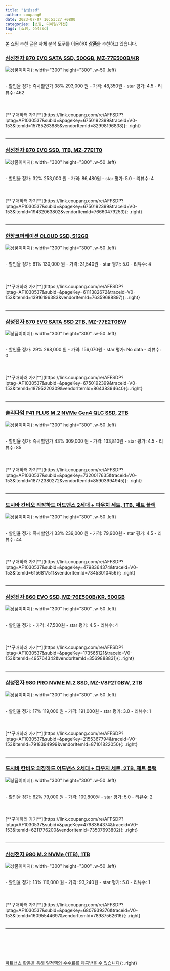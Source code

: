 ```yaml
---
title: "삼성ssd"
author: coupang6
date: 2023-07-07 10:51:27 +0800
categories: [쇼핑, 디이털/가전]
tags: [쇼핑, 삼성ssd]
---
```


본 쇼핑 추천 글은 자체 분석 도구를 이용하여 [**상품**](https://link.coupang.com/a/bao1ui)을 추천하고 있습니다.

### [삼성전자 870 EVO SATA SSD, 500GB, MZ-77E500B/KR](https://link.coupang.com/re/AFFSDP?lptag=AF1030537&subid=&pageKey=6750192399&traceid=V0-153&itemId=15785263885&vendorItemId=82998196838)

![상품이미지](https://thumbnail6.coupangcdn.com/thumbnails/remote/230x230ex/image/vendor_inventory/c8c1/90a10a7394baaa4c43000ee5e7849c570e9409d2b3e220beab5b56a566b2.jpg){: width="300" height="300" .w-50 .left}


<br>
- 할인율 정가: 즉시할인가 38%  293,000   원
- 가격: 48,350원
- star 평가: 4.5
- 리뷰수: 462
<br>
<br>
<br>
<br>
[**구매하러 가기**](https://link.coupang.com/re/AFFSDP?lptag=AF1030537&subid=&pageKey=6750192399&traceid=V0-153&itemId=15785263885&vendorItemId=82998196838){: .right}
<br>
<br>

---

### [삼성전자 870 EVO SSD, 1TB, MZ-77E1T0](https://link.coupang.com/re/AFFSDP?lptag=AF1030537&subid=&pageKey=6750192399&traceid=V0-153&itemId=19432063802&vendorItemId=76660479253)

![상품이미지](https://thumbnail9.coupangcdn.com/thumbnails/remote/230x230ex/image/vendor_inventory/6730/c397077b84ab072d16f9ad0a0e6d09f85aff14ba9770addecae971732774.jpg){: width="300" height="300" .w-50 .left}


<br>
- 할인율 정가: 32%  253,000   원
- 가격: 86,480원
- star 평가: 5.0
- 리뷰수: 4
<br>
<br>
<br>
<br>
[**구매하러 가기**](https://link.coupang.com/re/AFFSDP?lptag=AF1030537&subid=&pageKey=6750192399&traceid=V0-153&itemId=19432063802&vendorItemId=76660479253){: .right}
<br>
<br>

---

### [한창코퍼레이션 CLOUD SSD, 512GB](https://link.coupang.com/re/AFFSDP?lptag=AF1030537&subid=&pageKey=6111382672&traceid=V0-153&itemId=13916196383&vendorItemId=76359688897)

![상품이미지](https://thumbnail8.coupangcdn.com/thumbnails/remote/230x230ex/image/retail/images/2021/06/02/10/6/ef3129ca-26b2-4abe-8d18-895a13280584.jpg){: width="300" height="300" .w-50 .left}


<br>
- 할인율 정가: 61%  130,000   원
- 가격: 31,540원
- star 평가: 5.0
- 리뷰수: 4
<br>
<br>
<br>
<br>
[**구매하러 가기**](https://link.coupang.com/re/AFFSDP?lptag=AF1030537&subid=&pageKey=6111382672&traceid=V0-153&itemId=13916196383&vendorItemId=76359688897){: .right}
<br>
<br>

---

### [삼성전자 870 EVO SATA SSD 2TB, MZ-77E2T0BW](https://link.coupang.com/re/AFFSDP?lptag=AF1030537&subid=&pageKey=6750192399&traceid=V0-153&itemId=18795220309&vendorItemId=86438394640)

![상품이미지](https://thumbnail9.coupangcdn.com/thumbnails/remote/230x230ex/image/vendor_inventory/664b/f6b7d5e68498d335899892b43b73e68c2175bcb3eb9c2762216d85f730e5.jpg){: width="300" height="300" .w-50 .left}


<br>
- 할인율 정가: 29%  298,000   원
- 가격: 156,070원
- star 평가: No data
- 리뷰수: 0
<br>
<br>
<br>
<br>
[**구매하러 가기**](https://link.coupang.com/re/AFFSDP?lptag=AF1030537&subid=&pageKey=6750192399&traceid=V0-153&itemId=18795220309&vendorItemId=86438394640){: .right}
<br>
<br>

---

### [솔리다임 P41 PLUS M.2 NVMe Gen4 QLC SSD, 2TB](https://link.coupang.com/re/AFFSDP?lptag=AF1030537&subid=&pageKey=7320017635&traceid=V0-153&itemId=18772380272&vendorItemId=85903994945)

![상품이미지](https://thumbnail9.coupangcdn.com/thumbnails/remote/230x230ex/image/retail/images/2023/05/08/12/5/25f937f6-6f95-42c8-8135-90170ab78e46.jpg){: width="300" height="300" .w-50 .left}


<br>
- 할인율 정가: 즉시할인가 43%  309,000   원
- 가격: 133,810원
- star 평가: 4.5
- 리뷰수: 85
<br>
<br>
<br>
<br>
[**구매하러 가기**](https://link.coupang.com/re/AFFSDP?lptag=AF1030537&subid=&pageKey=7320017635&traceid=V0-153&itemId=18772380272&vendorItemId=85903994945){: .right}
<br>
<br>

---

### [도시바 칸비오 외장하드 어드밴스 2세대 + 파우치 세트, 1TB, 제트 블랙](https://link.coupang.com/re/AFFSDP?lptag=AF1030537&subid=&pageKey=4798364374&traceid=V0-153&itemId=6156817511&vendorItemId=73453010456)

![상품이미지](https://thumbnail8.coupangcdn.com/thumbnails/remote/230x230ex/image/rs_quotation_api/azbqaxao/5d7008e80960486f980ed2761f5a1195.jpg){: width="300" height="300" .w-50 .left}


<br>
- 할인율 정가: 즉시할인가 33%  239,000   원
- 가격: 79,900원
- star 평가: 4.5
- 리뷰수: 44
<br>
<br>
<br>
<br>
[**구매하러 가기**](https://link.coupang.com/re/AFFSDP?lptag=AF1030537&subid=&pageKey=4798364374&traceid=V0-153&itemId=6156817511&vendorItemId=73453010456){: .right}
<br>
<br>

---

### [삼성전자 860 EVO SSD, MZ-76E500B/KR, 500GB](https://link.coupang.com/re/AFFSDP?lptag=AF1030537&subid=&pageKey=173565121&traceid=V0-153&itemId=495764342&vendorItemId=3569888831)

![상품이미지](https://thumbnail9.coupangcdn.com/thumbnails/remote/230x230ex/image/vendor_inventory/images/2018/03/09/16/2/8b872f72-fd25-40c1-9408-c996446e7ef0.jpg){: width="300" height="300" .w-50 .left}


<br>
- 할인율 정가: 
- 가격: 47,500원
- star 평가: 4.5
- 리뷰수: 4
<br>
<br>
<br>
<br>
[**구매하러 가기**](https://link.coupang.com/re/AFFSDP?lptag=AF1030537&subid=&pageKey=173565121&traceid=V0-153&itemId=495764342&vendorItemId=3569888831){: .right}
<br>
<br>

---

### [삼성전자 980 PRO NVME M.2 SSD, MZ-V8P2T0BW, 2TB](https://link.coupang.com/re/AFFSDP?lptag=AF1030537&subid=&pageKey=2155367794&traceid=V0-153&itemId=7918394999&vendorItemId=87101822050)

![상품이미지](https://thumbnail8.coupangcdn.com/thumbnails/remote/230x230ex/image/vendor_inventory/ec3f/0183c3e977aaff2d11ac9f146b852869974a915b4d789c657bcda471e230.jpg){: width="300" height="300" .w-50 .left}


<br>
- 할인율 정가: 17%  119,000   원
- 가격: 191,000원
- star 평가: 3.0
- 리뷰수: 1
<br>
<br>
<br>
<br>
[**구매하러 가기**](https://link.coupang.com/re/AFFSDP?lptag=AF1030537&subid=&pageKey=2155367794&traceid=V0-153&itemId=7918394999&vendorItemId=87101822050){: .right}
<br>
<br>

---

### [도시바 칸비오 외장하드 어드밴스 2세대 + 파우치 세트, 2TB, 제트 블랙](https://link.coupang.com/re/AFFSDP?lptag=AF1030537&subid=&pageKey=4798364374&traceid=V0-153&itemId=6211776200&vendorItemId=73507693802)

![상품이미지](https://thumbnail7.coupangcdn.com/thumbnails/remote/230x230ex/image/retail/images/2021/01/18/9/8/ee9a3b3e-95a2-4b2c-bd56-941a0effdcc1.jpg){: width="300" height="300" .w-50 .left}


<br>
- 할인율 정가: 62%  79,000   원
- 가격: 109,800원
- star 평가: 5.0
- 리뷰수: 2
<br>
<br>
<br>
<br>
[**구매하러 가기**](https://link.coupang.com/re/AFFSDP?lptag=AF1030537&subid=&pageKey=4798364374&traceid=V0-153&itemId=6211776200&vendorItemId=73507693802){: .right}
<br>
<br>

---

### [삼성전자 980 M.2 NVMe (1TB), 1TB](https://link.coupang.com/re/AFFSDP?lptag=AF1030537&subid=&pageKey=6807939376&traceid=V0-153&itemId=16095544697&vendorItemId=78987562616)

![상품이미지](https://thumbnail10.coupangcdn.com/thumbnails/remote/230x230ex/image/vendor_inventory/a9e6/cd9210865304103727472f607ef18d825cd4cf53d932d46a71bbaf80689b.jpg){: width="300" height="300" .w-50 .left}


<br>
- 할인율 정가: 13%  116,000   원
- 가격: 93,240원
- star 평가: 5.0
- 리뷰수: 1
<br>
<br>
<br>
<br>
[**구매하러 가기**](https://link.coupang.com/re/AFFSDP?lptag=AF1030537&subid=&pageKey=6807939376&traceid=V0-153&itemId=16095544697&vendorItemId=78987562616){: .right}
<br>
<br>

---
<br><br><br><br><br> [파트너스 활동을 통해 일정액의 수수료를 제공받을 수 있습니다](https://link.coupang.com/a/bao1ui){: .right}